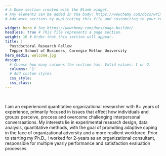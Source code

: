 ```yaml
---
# A Demo section created with the Blank widget.
# Any elements can be added in the body: https://wowchemy.com/docs/writing-markdown-latex/
# Add more sections by duplicating this file and customizing to your requirements.

widget: hero # See https://wowchemy.com/docs/page-builder/
headless: true # This file represents a page section.
weight: 10 # Order that this section will appear.
title: |
  Postdoctoral Research Fellow  
  Tepper School of Business, Carnegie Mellon University
hero_media: welcome.jpg
design:
  # Choose how many columns the section has. Valid values: 1 or 2.
  columns: '1'
  # Add custom styles
  css_style:
  css_class:
---
```


<br>

I am an experienced quantitative organizational researcher with 8+ years of experience, primarily focused in issues that affect how individuals and groups perceive, process and overcome challenging interpersonal conversaations. My interests lie in experimental research design, data analysis, quantitative methods, with the goal of promoting adaptive coping in the face of organizational adversity and a more resilient workforce. Prior to starting my Ph.D., I worked for 2-years as an organizational consultant, responsible for multiple yearly performance and satisfaction evaluation processes.
